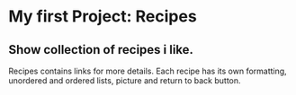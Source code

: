# My first Project: Recipes
## Show collection of recipes i like.
Recipes contains links for more details. Each recipe has its own formatting, unordered and ordered lists, picture and return to back button.